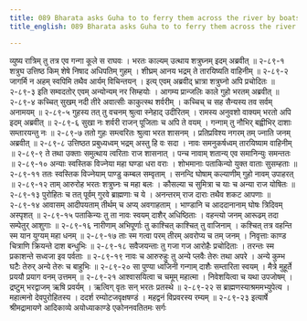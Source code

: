 ```yaml
---
title: 089 Bharata asks Guha to to ferry them across the river by boats
title_english: 089 Bharata asks Guha to to ferry them across the river by boats

---
```

<div class="audioEmbed"  caption="श्रीराम-हरिसीताराममूर्ति-घनपाठिभ्यां वचनम्" src="https://archive.org/download/Ramayana-recitation-Sriram-harisItArAmamUrti-Ghanapaati-v2/Kanda_2/Kanda_2_AYK-089-Bharathaa_Deenam_Prayaga_Vanagamanam.mp3"></div>
व्युष्य रात्रिम् तु तत्र एव गन्गा कूले स राघवः ।  
भरतः काल्यम् उत्थाय शत्रुघ्नम् इदम् अब्रवीत् ॥ २-८९-१  
शत्रुघ उत्तिष्ठ किम् शेषे निषाद अधिपतिम् गुहम् ।  
शीघ्रम् आनय भद्रम् ते तारयिष्यति वाहिनीम् ॥ २-८९-२  
जागर्मि न अहम् स्वपिमि तथैव आर्यम् विचिन्तयन् ।  
इत्य् एवम् अब्रवीद् भ्रात्रा शत्रुघ्नो अपि प्रचोदितः ॥ २-८९-३  
इति सम्वदतोर् एवम् अन्योन्यम् नर सिम्हयोः ।  
आगम्य प्रान्जलिः काले गुहो भरतम् अब्रवीत् ॥ २-८९-४  
कच्चित् सुखम् नदी तीरे अवात्सीः काकुत्स्थ शर्वरीम् ।  
कच्चिच् च सह सैन्यस्य तव सर्वम् अनामयम् ॥ २-८९-५  
गुहस्य तत् तु वचनम् श्रुत्वा स्नेहाद् उदीरितम् ।  
रामस्य अनुवशो वाक्यम् भरतो अपि इदम् अब्रवीत् ॥ २-८९-६  
सुखा नः शर्वरी राजन् पूजिताः च अपि ते वयम् ।  
गन्गाम् तु नौभिर् बह्वीभिर् दाशाः सम्तारयन्तु नः ॥ २-८९-७  
ततो गुहः सम्त्वरितः श्रुत्वा भरत शासनम् ।  
प्रतिप्रविश्य नगरम् तम् ज्नाति जनम् अब्रवीत् ॥ २-८९-८  
उत्तिष्ठत प्रबुध्यध्वम् भद्रम् अस्तु हि वः सदा ।  
नावः समनुकर्षध्वम् तारयिष्याम वाहिनीम् ॥ २-८९-९  
ते तथा उक्ताः समुत्थाय त्वरिताः राज शासनात् ।  
पन्च नावाम् शतान्य् एव समानिन्युः समन्ततः ॥ २-८९-१०  
अन्याः स्वस्तिक विज्नेया महा घण्डा धरा वराः ।  
शोभमानाः पताकिन्यो युक्त वाताः सुसम्हताः ॥ २-८९-११  
ततः स्वस्तिक विज्नेयाम् पाण्डु कम्बल सम्वृताम् ।  
सनन्दि घोषाम् कल्याणीम् गुहो नावम् उपाहरत् ॥ २-८९-१२  
ताम् आरुरोह भरतः शत्रुघ्नः च महा बलः ।  
कौसल्या च सुमित्रा च याः च अन्या राज योषितः ॥ २-८९-१३  
पुरोहितः च तत् पूर्वम् गुरवे ब्राह्मणाः च ये ।  
अनन्तरम् राज दाराः तथैव शकट आपणाः ॥ २-८९-१४  
आवासम् आदीपयताम् तीर्थम् च अप्य् अवगाहताम् ।  
भाण्डानि च आददानानाम् घोषः त्रिदिवम् अस्पृशत् ॥ २-८९-१५  
पताकिन्यः तु ता नावः स्वयम् दाशैर् अधिष्ठिताः ।  
वहन्त्यो जनम् आरूढम् तदा सम्पेतुर् आशुगाः ॥ २-८९-१६  
नारीणाम् अभिपूर्णाः तु काश्चित् काश्चित् तु वाजिनाम् ।  
कश्चित् तत्र वहन्ति स्म यान युग्यम् महा धनम् ॥ २-८९-१७  
ताः स्म गत्वा परम् तीरम् अवरोप्य च तम् जनम् ।  
निवृत्ताः काण्ड चित्राणि क्रियन्ते दाश बन्धुभिः ॥ २-८९-१८  
सवैजयन्ताः तु गजा गज आरोहैः प्रचोदिताः ।  
तरन्तः स्म प्रकाशन्ते सध्वजा इव पर्वताः ॥ २-८९-१९  
नावः च आरुरुहुः तु अन्ये प्लवैः तेरुः तथा अपरे ।  
अन्ये कुम्भ घटैः तेरुर् अन्ये तेरुः च बाहुभिः ॥ २-८९-२०  
सा पुण्या ध्वजिनी गन्गाम् दाशैः सम्तारिता स्वयम् ।  
मैत्रे मुहूर्ते प्रययौ प्रयाग वनम् उत्तमम् ॥ २-८९-२१  
आश्वासयित्वा च चमूम् महात्मा ।  
निवेशयित्वा च यथा उपजोषम् ।  
द्रष्टुम् भरद्वाजम् ऋषि प्रवर्यम् ।  
ऋत्विग् वृतः सन् भरतः प्रतस्थे ॥ २-८९-२२  
स ब्राह्मणस्याश्रममभ्युपेत्य ।  
महात्मनो देवपुरोहितस्य ।  
ददर्श रम्योटजवृक्षषण्डं ।  
महद्वनं विप्रवरस्य रम्यम् ॥ २-८९-२३  
इत्यार्षे श्रीमद्रामायणे आदिकाव्ये अयोध्याकाण्डे एकोननवतितमः सर्गः